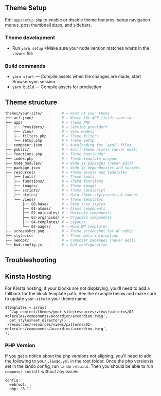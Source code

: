 ## Theme Setup

Edit `app/setup.php` to enable or disable theme features, setup navigation menus, post thumbnail sizes, and sidebars.

### Theme development
- Run `yarn setup`
*Make sure your node version matches whats in the `.nvmrc` file

### Build commands
- `yarn start` — Compile assets when file changes are made, start Browsersync session
- `yarn build` — Compile assets for production

## Theme structure

```sh
themes/your-site/         # → Root of your theme
├── acf-json/             # → Where the ACF fields save to
├── app/                  # → Theme PHP
│   ├── Providers/        # → Service providers
│   ├── View/             # → View models
│   ├── filters.php       # → Theme filters
│   └── setup.php         # → Theme setup
├── composer.json         # → Autoloading for `app/` files
├── public/               # → Built theme assets (never edit)
├── functions.php         # → Theme bootloader
├── index.php             # → Theme template wrapper
├── node_modules/         # → Node.js packages (never edit)
├── package.json          # → Node.js dependencies and scripts
├── resources/            # → Theme assets and templates
│   ├── fonts/            # → Theme fonts
│   ├── functions/        # → Theme functions
│   ├── images/           # → Theme images
│   ├── scripts/          # → Theme javascript
│   ├── styles/           # → Main theme stylesheets & tokens
│   └── views/            # → Theme templates
│       ├── 00-base/      # → Base scss styles
│       ├── 01-atoms/     # → Atoms components
│       ├── 02-molecules/ # → Molecule components
│       ├── 03-organisms/ # → Organism components
│       │── 04-templates/ # → Layouts
│       └── 05-pages/     # → Main WP templates
├── screenshot.png        # → Theme screenshot for WP admin
├── style.css             # → Theme meta information
├── vendor/               # → Composer packages (never edit)
└── bud.config.js         # → Bud configuration
```

## Troubleshooting

## Kinsta Hosting

For Kinsta hosting, if your blocks are not displaying, you'll need to add a fallback for the block template path. See the example below and make sure to update `your-site` to your theme name.

```
$templates = array(
  '/wp-content/themes/your-site/resources/views/patterns/02-molecules/components/accordion/accordion.twig',
  get_stylesheet_directory() . '/resources/resources/views/patterns/02-molecules/components/accordion/accordion.twig',
);
```

### PHP Version

If you get a notice about the php versions not aligning, you'll need to add the following to your `.lando.yml` in the root folder. Once the php version is set in the lando config, run `lando rebuild`. Then you should be able to run `composer install` without any issues.

```
config:
  webroot: .
  php: '8.1'
```
